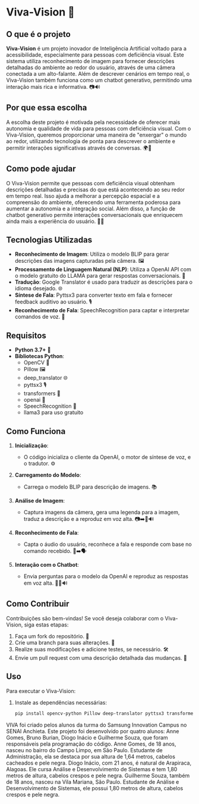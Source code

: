 # Viva-Vision 🌟

## O que é o projeto

**Viva-Vision** é um projeto inovador de Inteligência Artificial voltado para a acessibilidade, especialmente para pessoas com deficiência visual. Este sistema utiliza reconhecimento de imagem para fornecer descrições detalhadas do ambiente ao redor do usuário, através de uma câmera conectada a um alto-falante. Além de descrever cenários em tempo real, o Viva-Vision também funciona como um chatbot generativo, permitindo uma interação mais rica e informativa. 📷🔊

## Por que essa escolha

A escolha deste projeto é motivada pela necessidade de oferecer mais autonomia e qualidade de vida para pessoas com deficiência visual. Com o Viva-Vision, queremos proporcionar uma maneira de "enxergar" o mundo ao redor, utilizando tecnologia de ponta para descrever o ambiente e permitir interações significativas através de conversas. 🌍💬

## Como pode ajudar

O Viva-Vision permite que pessoas com deficiência visual obtenham descrições detalhadas e precisas do que está acontecendo ao seu redor em tempo real. Isso ajuda a melhorar a percepção espacial e a compreensão do ambiente, oferecendo uma ferramenta poderosa para aumentar a autonomia e a integração social. Além disso, a função de chatbot generativo permite interações conversacionais que enriquecem ainda mais a experiência do usuário. 🌟🤖

## Tecnologias Utilizadas

- **Reconhecimento de Imagem**: Utiliza o modelo BLIP para gerar descrições das imagens capturadas pela câmera. 🖼️
- **Processamento de Linguagem Natural (NLP)**: Utiliza a OpenAI API com o modelo gratuito do LLAMA para gerar respostas conversacionais. 🧠
- **Tradução**: Google Translator é usado para traduzir as descrições para o idioma desejado. 🌐
- **Síntese de Fala**: Pyttsx3 para converter texto em fala e fornecer feedback auditivo ao usuário. 🎙️
- **Reconhecimento de Fala**: SpeechRecognition para captar e interpretar comandos de voz. 🎤

## Requisitos

- **Python 3.7+** 🐍
- **Bibliotecas Python**:
  - OpenCV 📸
  - Pillow 🖼️
  - deep_translator 🌐
  - pyttsx3 🎙️
  - transformers 🤖
  - openai 🌟
  - SpeechRecognition 🎤
  - llama3 para uso gratuito

## Como Funciona

1. **Inicialização**:
   - O código inicializa o cliente da OpenAI, o motor de síntese de voz, e o tradutor. ⚙️

2. **Carregamento do Modelo**:
   - Carrega o modelo BLIP para descrição de imagens. 📚

3. **Análise de Imagem**:
   - Captura imagens da câmera, gera uma legenda para a imagem, traduz a descrição e a reproduz em voz alta. 📷➡️📝🔊

4. **Reconhecimento de Fala**:
   - Capta o áudio do usuário, reconhece a fala e responde com base no comando recebido. 🎤➡️🗣️

5. **Interação com o Chatbot**:
   - Envia perguntas para o modelo da OpenAI e reproduz as respostas em voz alta. 💬🔄🔊

## Como Contribuir

Contribuições são bem-vindas! Se você deseja colaborar com o Viva-Vision, siga estas etapas:

1. Faça um fork do repositório. 🍴
2. Crie uma branch para suas alterações. 🌿
3. Realize suas modificações e adicione testes, se necessário. 🛠️
4. Envie um pull request com uma descrição detalhada das mudanças. 🚀

## Uso

Para executar o Viva-Vision:

1. Instale as dependências necessárias:
   ```bash
   pip install opencv-python Pillow deep-translator pyttsx3 transformers openai SpeechRecognition

VIVA foi criado pelos alunos da turma do Samsung Innovation Campus no SENAI Anchieta.
Este projeto foi desenvolvido por quatro alunos: Anne Gomes, Bruno Burian, Diogo Inácio e Guilherme Souza, que foram responsáveis pela programação do código.
Anne Gomes, de 18 anos, nasceu no bairro do Campo Limpo, em São Paulo. Estudante de Administração, ela se destaca por sua altura de 1,64 metros, cabelos cacheados e pele negra.
Diogo Inácio, com 21 anos, é natural de Arapiraca, Alagoas. Ele cursa Análise e Desenvolvimento de Sistemas e tem 1,80 metros de altura, cabelos crespos e pele negra.
Guilherme Souza, também de 18 anos, nasceu na Vila Mariana, São Paulo. Estudante de Análise e Desenvolvimento de Sistemas, ele possui 1,80 metros de altura, cabelos crespos e pele negra.
